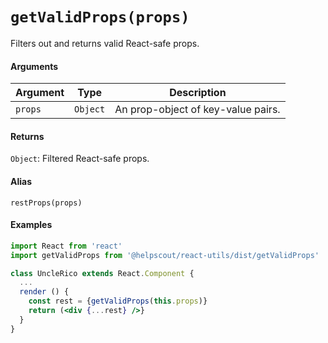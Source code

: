 # `getValidProps(props)`

Filters out and returns valid React-safe props.

#### Arguments

| Argument    | Type              | Description        |
| ----------- | ----------------- | ------------------ |
| `props` | `Object` | An prop-object of key-value pairs. |

#### Returns

`Object`: Filtered React-safe props.

#### Alias

`restProps(props)`

#### Examples

```jsx
import React from 'react'
import getValidProps from '@helpscout/react-utils/dist/getValidProps'

class UncleRico extends React.Component {
  ...
  render () {
    const rest = {getValidProps(this.props)}
    return (<div {...rest} />}
  }
}
```
